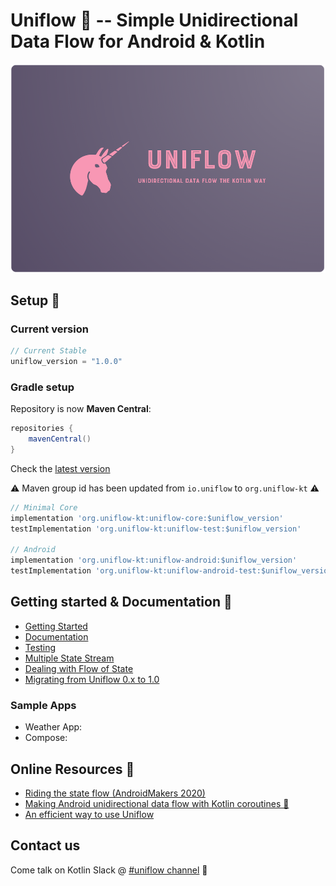
# Uniflow 🦄 -- Simple Unidirectional Data Flow for Android & Kotlin

![Uniflow logo](./doc/uniflow_big.png)

## Setup 🚀

### Current version

```gradle
// Current Stable
uniflow_version = "1.0.0"
```

### Gradle setup

Repository is now __Maven Central__:

```gradle
repositories {
    mavenCentral()
}
```

Check the [latest version](https://search.maven.org/search?q=org.uniflow-kt)

⚠️ Maven group id has been updated from `io.uniflow` to `org.uniflow-kt` ⚠️

```gradle
// Minimal Core
implementation 'org.uniflow-kt:uniflow-core:$uniflow_version'
testImplementation 'org.uniflow-kt:uniflow-test:$uniflow_version'

// Android
implementation 'org.uniflow-kt:uniflow-android:$uniflow_version'
testImplementation 'org.uniflow-kt:uniflow-android-test:$uniflow_version'
```

## Getting started & Documentation 📖
- [Getting Started](./doc/Intro.md)
- [Documentation](./doc/Documentation.md)
- [Testing](./doc/Documentation.md)
- [Multiple State Stream](./doc/Documentation.md)
- [Dealing with Flow of State](./doc/Documentation.md)
- [Migrating from Uniflow 0.x to 1.0](./doc/Migrating.md)

### Sample Apps
- Weather App: []()
- Compose: []()

## Online Resources 🎉

- [Riding the state flow (AndroidMakers 2020)](https://www.youtube.com/watch?v=m6dyIv1rDdo)
- [Making Android unidirectional data flow with Kotlin coroutines 🦄](https://medium.com/@giuliani.arnaud/making-android-unidirectional-data-flow-with-kotlin-coroutines-d69966717b6e)
- [An efficient way to use Uniflow](https://blog.kotlin-academy.com/an-efficient-way-to-use-uniflow-2b41a9785a05?gi=bce973f6a529)

## Contact us

Come talk on Kotlin Slack @ [#uniflow channel](https://kotlinlang.slack.com/?redir=%2Fmessages%2Funiflow) 💬
